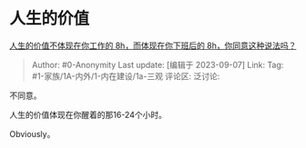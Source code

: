 # 人生的价值
[人生的价值不体现在你工作的 8h，而体现在你下班后的 8h，你同意这种说法吗？](https://www.zhihu.com/question/620467586/answer/3201276411)

> Author: #0-Anonymity
> Last update: [编辑于 2023-09-07]
> Link:
> Tag: #1-家族/1A-内外/1-内在建设/1a-三观
> 评论区:
> 泛讨论:

不同意。

人生的价值体现在你醒着的那16-24个小时。

Obviously。
